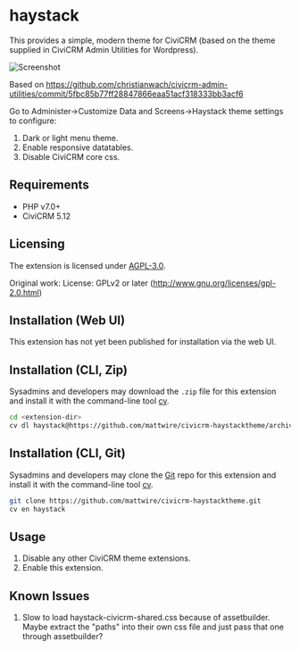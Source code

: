 # haystack

This provides a simple, modern theme for CiviCRM (based on the theme supplied in CiviCRM Admin Utilities for Wordpress).

![Screenshot](/images/contactsummary.png)

Based on https://github.com/christianwach/civicrm-admin-utilities/commit/5fbc85b77ff28847866eaa51acf318333bb3acf6

Go to Administer->Customize Data and Screens->Haystack theme settings to configure:
1. Dark or light menu theme.
2. Enable responsive datatables.
3. Disable CiviCRM core css.

## Requirements

* PHP v7.0+
* CiviCRM 5.12

## Licensing
The extension is licensed under [AGPL-3.0](LICENSE.txt).

Original work: License: GPLv2 or later (http://www.gnu.org/licenses/gpl-2.0.html)

## Installation (Web UI)

This extension has not yet been published for installation via the web UI.

## Installation (CLI, Zip)

Sysadmins and developers may download the `.zip` file for this extension and
install it with the command-line tool [cv](https://github.com/civicrm/cv).

```bash
cd <extension-dir>
cv dl haystack@https://github.com/mattwire/civicrm-haystacktheme/archive/master.zip
```

## Installation (CLI, Git)

Sysadmins and developers may clone the [Git](https://en.wikipedia.org/wiki/Git) repo for this extension and
install it with the command-line tool [cv](https://github.com/civicrm/cv).

```bash
git clone https://github.com/mattwire/civicrm-haystacktheme.git
cv en haystack
```

## Usage

1. Disable any other CiviCRM theme extensions.
2. Enable this extension.


## Known Issues
1. Slow to load haystack-civicrm-shared.css because of assetbuilder.  Maybe extract the "paths" into their own css file and just pass that one through assetbuilder? 
